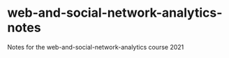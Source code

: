 # web-and-social-network-analytics-notes
Notes for the web-and-social-network-analytics  course 2021
